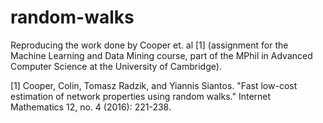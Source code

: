 # random-walks
Reproducing the work done by Cooper et. al \[1\] \(assignment for the Machine Learning and Data Mining course, part of the MPhil in Advanced Computer Science at the University of Cambridge\).

[1] Cooper, Colin, Tomasz Radzik, and Yiannis Siantos. "Fast low-cost estimation of network properties using random walks." Internet Mathematics 12, no. 4 (2016): 221-238.
